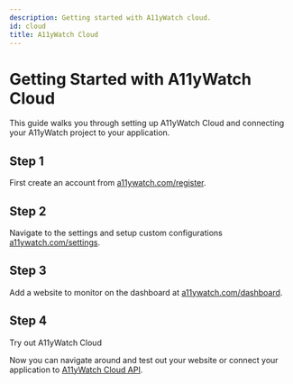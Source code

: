 ```yaml
---
description: Getting started with A11yWatch cloud.
id: cloud
title: A11yWatch Cloud
---
```


# Getting Started with A11yWatch Cloud

This guide walks you through setting up A11yWatch Cloud and connecting your A11yWatch project to your application.

## Step 1

First create an account from [a11ywatch.com/register](https://a11ywatch.com/register).

## Step 2

Navigate to the settings and setup custom configurations [a11ywatch.com/settings](https://a11ywatch.com/settings).

## Step 3

Add a website to monitor on the dashboard at [a11ywatch.com/dashboard](https://a11ywatch.com/dashboard).

## Step 4

Try out A11yWatch Cloud

Now you can navigate around and test out your website or connect your application to [A11yWatch Cloud API](https://a11ywatch.com/api-info).